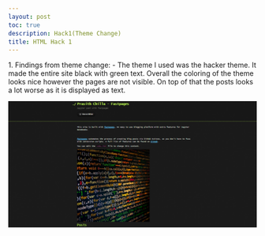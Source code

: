 ```yaml
---
layout: post
toc: true
description: Hack1(Theme Change)
title: HTML Hack 1
---
```



<body>
<p>1. Findings from theme change:
- The theme I used was the hacker theme. It made the entire site black with green text. Overall the coloring of the theme looks nice
however the pages are not visible. On top of that the posts looks a lot worse as it is displayed as text.</p>
</body>


<body><img src="https://github.com/BuddaBaker/Fastpages/blob/master/images/theme.png"></body>